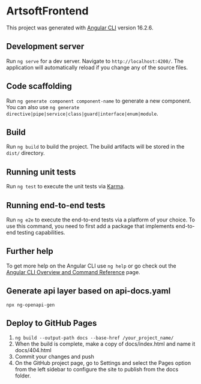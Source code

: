 # ArtsoftFrontend

This project was generated with [Angular CLI](https://github.com/angular/angular-cli) version 16.2.6.

## Development server

Run `ng serve` for a dev server. Navigate to `http://localhost:4200/`. The application will automatically reload if you change any of the source files.

## Code scaffolding

Run `ng generate component component-name` to generate a new component. You can also use `ng generate directive|pipe|service|class|guard|interface|enum|module`.

## Build

Run `ng build` to build the project. The build artifacts will be stored in the `dist/` directory.

## Running unit tests

Run `ng test` to execute the unit tests via [Karma](https://karma-runner.github.io).

## Running end-to-end tests

Run `ng e2e` to execute the end-to-end tests via a platform of your choice. To use this command, you need to first add a package that implements end-to-end testing capabilities.

## Further help

To get more help on the Angular CLI use `ng help` or go check out the [Angular CLI Overview and Command Reference](https://angular.io/cli) page.

## Generate api layer based on api-docs.yaml
`npx ng-openapi-gen`

## Deploy to GitHub Pages
1. `ng build --output-path docs --base-href /your_project_name/`
2. When the build is complete, make a copy of docs/index.html and name it docs/404.html
3. Commit your changes and push
4. On the GitHub project page, go to Settings and select the Pages option from the left sidebar to configure the site to publish from the docs folder.
